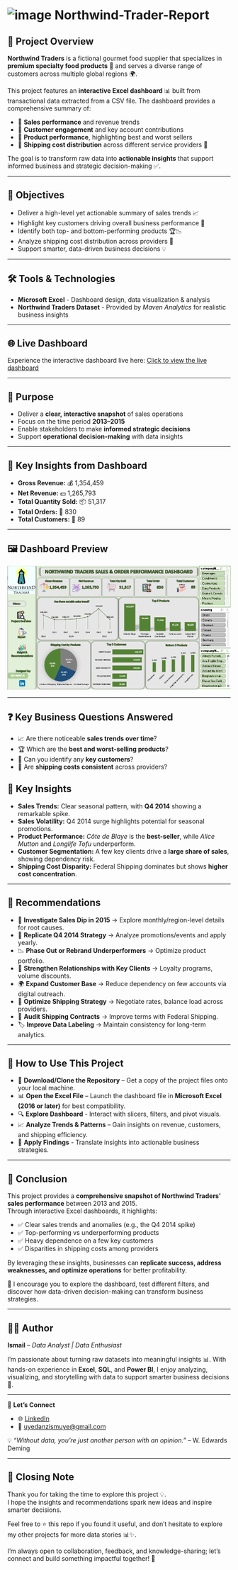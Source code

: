 # <img width="40" height="30" alt="image" src="https://github.com/user-attachments/assets/3279518a-45e9-4419-b0a3-ac3878886158" /> Northwind-Trader-Report

## 📘 Project Overview  
**Northwind Traders** is a fictional gourmet food supplier that specializes in **premium specialty food products** 🍴 and serves a diverse range of customers across multiple global regions 🌍.  

This project features an **interactive Excel dashboard** 📊 built from transactional data extracted from a CSV file. The dashboard provides a comprehensive summary of:  
- 🔹 **Sales performance** and revenue trends  
- 🔹 **Customer engagement** and key account contributions  
- 🔹 **Product performance**, highlighting best and worst sellers  
- 🔹 **Shipping cost distribution** across different service providers 🚚  

The goal is to transform raw data into **actionable insights** that support informed business and strategic decision-making ✅.  

---

## 🎯 Objectives  
- Deliver a high-level yet actionable summary of sales trends 📈  
- Highlight key customers driving overall business performance 👥  
- Identify both top- and bottom-performing products 🏆📉  
- Analyze shipping cost distribution across providers 🚚  
- Support smarter, data-driven business decisions 💡

---

## 🛠️ Tools & Technologies  
- **Microsoft Excel** - Dashboard design, data visualization & analysis  
- **Northwind Traders Dataset** - Provided by *Maven Analytics* for realistic business insights  

---

## 🌐 Live Dashboard  
Experience the interactive dashboard live here:
[Click to view the live dashboard](https://1drv.ms/x/c/a145471cdb65b729/ETEpmJ-aCApLnQc4Clr0tQYBHPCqWYKrMmRjWo8F04lDBw?e=qhycpg)

---

## 🎯 Purpose  
- Deliver a **clear, interactive snapshot** of sales operations  
- Focus on the time period **2013–2015**  
- Enable stakeholders to make **informed strategic decisions**  
- Support **operational decision-making** with data insights

---

## 🔑 Key Insights from Dashboard  
- **Gross Revenue:** 💰 1,354,459  
- **Net Revenue:** 💵 1,265,793  
- **Total Quantity Sold:** 📦 51,317  
- **Total Orders:** 🛒 830  
- **Total Customers:** 👥 89 
 
---

## 🖼️ Dashboard Preview 
![Northwind Trader Dashboard](Dashboard_Northwind.png)

---

## ❓ Key Business Questions Answered  
- 📈 Are there noticeable **sales trends over time**?  
- 🏆 Which are the **best and worst-selling products**?  
- 👤 Can you identify any **key customers**?  
- 🚚 Are **shipping costs consistent** across providers? 

## 📌 Key Insights 
- **Sales Trends:** Clear seasonal pattern, with **Q4 2014** showing a remarkable spike.  
- **Sales Volatility:** Q4 2014 surge highlights potential for seasonal promotions.  
- **Product Performance:** *Côte de Blaye* is the **best-seller**, while *Alice Mutton* and *Longlife Tofu* underperform.  
- **Customer Segmentation:** A few key clients drive a **large share of sales**, showing dependency risk.  
- **Shipping Cost Disparity:** Federal Shipping dominates but shows **higher cost concentration**.  

---

## 🧭 Recommendations  
- 🔎 **Investigate Sales Dip in 2015** → Explore monthly/region-level details for root causes.  
- 🎉 **Replicate Q4 2014 Strategy** → Analyze promotions/events and apply yearly.  
- 📉 **Phase Out or Rebrand Underperformers** → Optimize product portfolio.  
- 🤝 **Strengthen Relationships with Key Clients** → Loyalty programs, volume discounts.  
- 🌍 **Expand Customer Base** → Reduce dependency on few accounts via digital outreach.  
- 🚚 **Optimize Shipping Strategy** → Negotiate rates, balance load across providers.  
- 📑 **Audit Shipping Contracts** → Improve terms with Federal Shipping.  
- 🏷️ **Improve Data Labeling** → Maintain consistency for long-term analytics.  

---

## 🚀 How to Use This Project  
- 📂 **Download/Clone the Repository** – Get a copy of the project files onto your local machine.  
- 📊 **Open the Excel File** – Launch the dashboard file in **Microsoft Excel (2016 or later)** for best compatibility.  
- 🔍 **Explore Dashboard** - Interact with slicers, filters, and pivot visuals.  
- 📈 **Analyze Trends & Patterns** – Gain insights on revenue, customers, and shipping efficiency.   
- 📝 **Apply Findings** - Translate insights into actionable business strategies.  

---

## 🏁 Conclusion  
This project provides a **comprehensive snapshot of Northwind Traders’ sales performance** between 2013 and 2015.  
Through interactive Excel dashboards, it highlights:  
- ✅ Clear sales trends and anomalies (e.g., the Q4 2014 spike)  
- ✅ Top-performing vs underperforming products  
- ✅ Heavy dependence on a few key customers  
- ✅ Disparities in shipping costs among providers  

By leveraging these insights, businesses can **replicate success, address weaknesses, and optimize operations** for better profitability.  

🔗 I encourage you to explore the dashboard, test different filters, and discover how data-driven decision-making can transform business strategies.  

---

## 👨‍💻 Author  
**Ismail** – *Data Analyst | Data Enthusiast*  

I’m passionate about turning raw datasets into meaningful insights 📊. With hands-on experience in **Excel**, **SQL**, and **Power BI**, I enjoy analyzing, visualizing, and storytelling with data to support smarter business decisions 🚀.  

---

🔗 **Let’s Connect**  
- 🌐 [LinkedIn](https://www.linkedin.com/in/uye-ismail-d)  
- 📧 uyedanzismuye@gmail.com  

💡 *“Without data, you’re just another person with an opinion.”* – W. Edwards Deming  

---

## 🙏 Closing Note  
Thank you for taking the time to explore this project 💡.  
I hope the insights and recommendations spark new ideas and inspire smarter decisions.  

Feel free to ⭐ this repo if you found it useful, and don’t hesitate to explore my other projects for more data stories 📊✨.  

I’m always open to collaboration, feedback, and knowledge-sharing; let’s connect and build something impactful together! 🤝  
